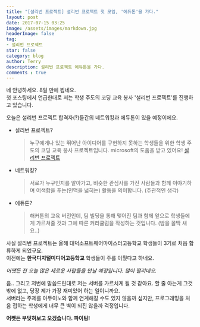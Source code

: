 ```yaml
---
title: "[설리번 프로젝트] 설리번 프로젝트 첫 모임, '에듀톤'을 가다."
layout: post
date: 2017-07-15 03:25
image: /assets/images/markdown.jpg
headerImage: false
tag:
- 설리번 프로젝트
star: false
category: blog
author: Terry
description: 설리번 프로젝트 에듀톤을 가다.
comments : true
---
```


네 안녕하세요. 8일 만에 뵙네요.  
첫 포스팅에서 언급한대로 저는 학생 주도의 코딩 교육 봉사 '설리번 프로젝트'를 진행하고 있습니다.  

오늘은 설리번 프로젝트 합격자(?)들간의 네트워킹과 에듀톤이 있을 예정이에요.  

- 설리번 프로젝트?
    > 누구에게나 있는 뛰어난 아이디어를 구현하지 못하는 학생들을 위한 학생 주도의 코딩 교육 봉사 프로젝트입니다. microsoft의 도움을 받고 있어요! [설리번 프로젝트](http://sullivanproject.in/)
- 네트워킹?
    > 서로가 누구인지를 알아가고, 비슷한 관심사를 가진 사람들과 함께 이야기하며 어색함을 푸는(인맥을 넓히는) 활동을 의미합니다. (주관적인 생각)  
- 에듀톤?
    > 해커톤의 교육 버전인데, 팀 빌딩을 통해 맺어진 팀과 함께 앞으로 학생들에게 가르쳐줄 것과 그에 따른 커리큘럼을 작성하는 것입니다. (밤을 꼴딱 새요..)  
  
사실 설리번 프로젝트는 올해 대덕소프트웨어마이스터고등학교 학생들이 3기로 처음 합류하게 되었구요.  
이전에는 **한국디지털미디어고등학교** 학생들이 주를 이뤘다고 하네요.  
  
_어쨋든 전 오늘 많은 새로운 사람들을 만날 예정입니다. 많이 떨리네요._  
  
음.. 그리고 저번에 말씀드린대로 저는 서버를 가르치게 될 것 같아요. 할 줄 아는게 그것밖에 없고, 당장 제가 가장 재미있어 하는 일이니까요.  
서버라는 주제를 아두이노와 함께 연계해갈 수도 있지 않을까 싶지만, 프로그래밍을 처음 접하는 학생에게 너무 큰 벽이 되진 않을까 걱정입니다.  
  
**어쨋든 부딪혀보고 오겠습니다. 파이팅!**
